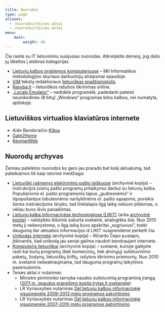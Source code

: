 ```yaml
---
title: Nuorodos
type: page
aliases:
  - /nuorodos/teises-aktai
  - /nuorodos/teisės-aktai
menu:
    main:
        weight: 40
---
```


Čia rasite su IT lietuvinimu susijusias nuorodas. Atkreipkite dėmesį, jog dalis jų iškeltos į atskiras kategorijas.

* [Lietuvių kalbos problemos kompiuteriuose](http://ims.mii.lt/kalba/) – MII Informatikos metodologijos skyriaus
  darbuotojų straipsniai spaudoje.
* [ViM](http://www.vim.org/) tekstų redaktoriaus [lietuviškas pradžiamokslis](vim-tutor-lt.txt).
* [Rasyba.lt](http://www.rasyba.lt/) – lietuviškos rašybos tikrinimas online.
* [„Locale Emulator“](https://xupefei.github.io/Locale-Emulator/) – nedidelė programėlė, padedanti paleisti
  neunikodines (8 bitų) „Windows“ programas kitos kalbos, nei numatyta, aplinkoje.

Lietuviškos virtualios klaviatūros internete
--------------------------------------------

* Aido Bendoraičio [Klãva](https://aidas.bendoraitis.lt/archive/tools/klava_v2.0/lt.html)
* [Gate2Home](http://gate2home.com/Lithuanian-Keyboard)
* [KeymanWeb](https://keymanweb.com/#lt)

Nuorodų archyvas
----------------

Žemiau pateiktos nuorodos ko gero jau prarado bet kokį aktualumą, tad pateikiamos tik kaip istorinė medžiaga:

* [Lietuviški rašmenys elektroninio pašto laiškuose](https://web.archive.org/web/20161103074444/http://www.liks.lt/modules/tinycontent/index.php?id=23)
  (archyvinė kopija) – instrukcijos įvairių pašto programų pritaikymui darbui su lietuvių kalba. Populiarioms el. pašto
  programoms tapus „gudresnėmis“ ir išpopuliarėjus tobulesnėms naršyklinėms el. pašto sąsajoms, poreikis šioms
  instrukcijoms išnyko, tad tinklalapis ilgą laiką nebuvo pildomas, o vėliau buvo išvis panaikintas.
* [Lietuvių kalba informacinėse technologijose (LIKIT)](http://likit.lt/indexw.php)
  (arba [archyvinė kopija](https://web.archive.org/web/20140208175521/http://www.likit.lt/indexw.php)) –
  valstybės lėšomis sukurta svetainė, analogiška šiai. Nuo 2010 metų ji nebevystoma, o ilgą laiką buvo apskritai
  „sugriuvusi“, todėl daugumą dar aktualios informacijos iš LIKIT nusprendėme perkelti čia.
* [Unikodas internete](https://web.archive.org/web/20220130222132/http://unicode.strangled.net/lt/index.html) (archyvinė
  kopija) – Ričardo Čepo puslapis, įtikinantis, kad unikodą jau seniai galima naudoti bendraujant internete.
* [Kompiuteris lietuviškai](https://web.archive.org/web/20200224022418/http://klt.pagalba.com:80/) (archyvinė kopija) –
  svetainė, kurioje galėjote rasti kai kurių programų (tiek komercinių, tiek atvirųjų) sulietuvinimo paketų, žodynų,
  lietuviškų šriftų, rašybos tikrinimo priemonių. Nuo 2010 m. svetainė nebeatnaujinama, tad dauguma programų laikytinos
  pasenusiomis.
* Teisės aktai ir nutarimai:
  * Ministro pirmininko tarnyba naudos sulietuvintą programinę įrangą
    ([2011 m. spaudos pranešimo kopija lrytas.lt svetainėje](https://www.lrytas.lt/it/techno/2011/02/24/news/ministro-pirmininko-tarnyba-naudos-sulietuvinta-programine-iranga-5580427))
  * LR Vyriausybės nutarimas
    [Dėl lietuvių kalbos informacinėje visuomenėje 2009–2013 metų programos patvirtinimo](https://e-seimas.lrs.lt/portal/legalAct/lt/TAD/TAIS.294883/asr)
  * LR Vyriausybės nutarimas
    [Dėl lietuvių kalbos informacinėje visuomenėje 2007–2010 metų programos patvirtinimo](https://e-seimas.lrs.lt/portal/legalAct/lt/TAD/TAIS.294883)
